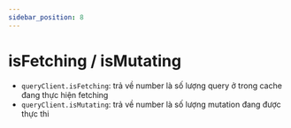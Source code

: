 ```yaml
---
sidebar_position: 8
---
```


# isFetching / isMutating

- `queryClient.isFetching`: trả về number là số lượng query ở trong cache đang thực hiện fetching
- `queryClient.isMutating`: trả về number là số lượng mutation đang được thực thi
